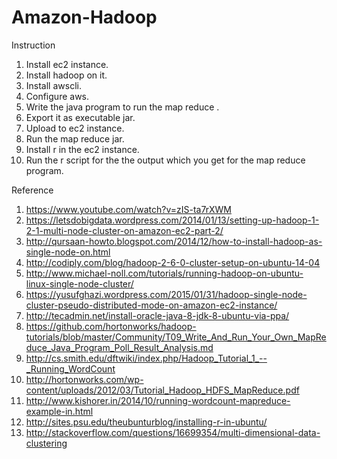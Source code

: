 # Amazon-Hadoop

Instruction
1. Install ec2 instance.
2. Install hadoop on it.
3. Install awscli.
4. Configure aws.
5. Write the java program to run the map reduce .
6. Export it as executable jar.
7. Upload to ec2 instance.
8. Run the map reduce jar.
9. Install r in the ec2 instance.
10. Run the r script for the the output which you get for the map reduce program.

Reference

1. https://www.youtube.com/watch?v=zIS-ta7rXWM
2. https://letsdobigdata.wordpress.com/2014/01/13/setting-up-hadoop-1-2-1-multi-node-cluster-on-amazon-ec2-part-2/
3. http://qursaan-howto.blogspot.com/2014/12/how-to-install-hadoop-as-single-node-on.html
4. http://codiply.com/blog/hadoop-2-6-0-cluster-setup-on-ubuntu-14-04
5. http://www.michael-noll.com/tutorials/running-hadoop-on-ubuntu-linux-single-node-cluster/
6. https://yusufghazi.wordpress.com/2015/01/31/hadoop-single-node-cluster-pseudo-distributed-mode-on-amazon-ec2-instance/
7. http://tecadmin.net/install-oracle-java-8-jdk-8-ubuntu-via-ppa/
8. https://github.com/hortonworks/hadoop-tutorials/blob/master/Community/T09_Write_And_Run_Your_Own_MapReduce_Java_Program_Poll_Result_Analysis.md
9. http://cs.smith.edu/dftwiki/index.php/Hadoop_Tutorial_1_--_Running_WordCount
10. http://hortonworks.com/wp-content/uploads/2012/03/Tutorial_Hadoop_HDFS_MapReduce.pdf
11. http://www.kishorer.in/2014/10/running-wordcount-mapreduce-example-in.html
12. http://sites.psu.edu/theubunturblog/installing-r-in-ubuntu/
13. http://stackoverflow.com/questions/16699354/multi-dimensional-data-clustering
